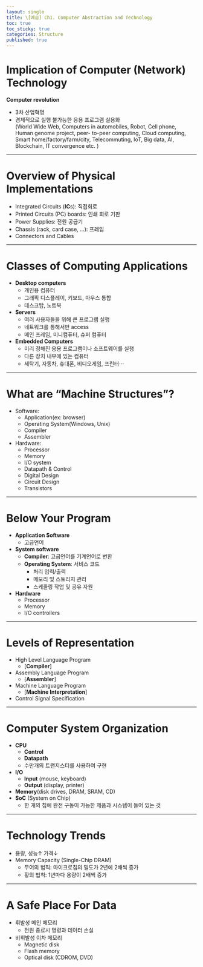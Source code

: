 ```yaml
---
layout: single
title: \[예습] Ch1. Computer Abstraction and Technology
toc: true
toc_sticky: true
categories: Structure
published: true
---
```


# Implication of Computer (Network) Technology
**Computer revolution**	
* 3차 산업혁명
* 경제적으로 실행 불가능한 응용 프로그램 실용화<br/>
  (World Wide Web, Computers in automobiles, Robot, Cell phone,<br/>
   Human genome project, peer- to-peer computing, Cloud computing,<br/>
   Smart home/factory/farm/city, Telecommuting, IoT, Big data, AI,<br/>
   Blockchain, IT convergence etc. )

------------

# Overview of Physical Implementations 
* Integrated Circuits (**IC**s): 직접회로
* Printed Circuits (PC) boards: 인쇄 회로 기판
* Power Supplies: 전원 공급기
* Chassis (rack, card case, …): 프레임
* Connectors and Cables

------------

# Classes of Computing Applications
* **Desktop computers**
   * 개인용 컴퓨터
   * 그래픽 디스플레이, 키보드, 마우스 통합
   * 데스크탑, 노트북
* **Servers**
   * 여러 사용자들을 위해 큰 프로그램 실행
   * 네트워크를 통해서만 access
   * 메인 프레임, 미니컴퓨터, 슈퍼 컴퓨터
* **Embedded Computers**
   * 미리 정해진 응용 프로그램이나 소프트웨어를 실행
   * 다른 장치 내부에 있는 컴퓨터
   * 세탁기, 자동차, 휴대폰, 비디오게임, 프린터⋅⋅⋅

------------

# What are “Machine Structures”?
* Software: 
  * Application(ex: browser) 
  * Operating System(Windows, Unix) 
  * Compiler 
  * Assembler
* Hardware: 
  * Processor
  * Memory
  * I/O system 
  * Datapath & Control 
  * Digital Design 
  * Circuit Design 
  * Transistors

------------

# Below Your Program
* **Application Software**
   * 고급언어
* **System software**
   * **Compiler**: 고급언어를 기계언어로 변환
   * **Operating System**: 서비스 코드
        * 처리 입력/출력
        * 메모리 및 스토리지 관리
        * 스케줄링 작업 및 공유 자원
* **Hardware**
   * Processor
   * Memory
   * I/O controllers

------------

# Levels of Representation
* High Level Language Program
    * [**Compiler**]
* Assembly Language Program
    * [**Assembler**]
* Machine Language Program
    * [**Machine Interpretation**]
* Control Signal Specification

------------

# Computer System Organization
* **CPU**
    * **Control**
    * **Datapath**
    * 수만개의 트랜지스터를 사용하여 구현
* **I/O**
    * **Input** (mouse, keyboard)
    * **Output** (display, printer)
* **Memory**(disk drives, DRAM, SRAM, CD)
* **SoC** (System on Chip)
    * 한 개의 칩에 완전 구동이 가능한 제품과 시스템이 들어 있는 것

------------

# Technology Trends
* 용량, 성능↑ 가격↓
* Memory Capacity (Single-Chip DRAM)
    * 무어의 법칙: 마이크로칩의 밀도가 2년에 2배씩 증가
    * 황의 법칙: 1년마다 용량이 2배씩 증가

------------

# A Safe Place For Data
* 휘발성 메인 메모리
    * 전원 종료시 명령과 데이터 손실
* 비휘발성 이차 메모리
    * Magnetic disk
    * Flash memory
    * Optical disk (CDROM, DVD)




